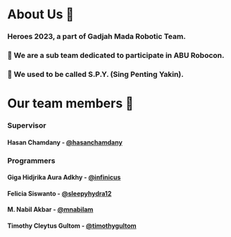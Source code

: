 # About Us 👋
### Heroes 2023, a part of Gadjah Mada Robotic Team.
### 🙋‍ We are a sub team dedicated to participate in ABU Robocon.
### 🍿 We used to be called S.P.Y. (Sing Penting Yakin).

# Our team members 🧙
### Supervisor
#### Hasan Chamdany - [@hasanchamdany](https://github.com/hasanchamdany)

### Programmers
#### Giga Hidjrika Aura Adkhy - [@infinicus](https://github.com/Infinicus)
#### Felicia Siswanto - [@sleepyhydra12](https://github.com/sleepyhydra12)
#### M. Nabil Akbar - [@mnabilam](https://github.com/mnabilam)
#### Timothy Cleytus Gultom - [@timothygultom](https://github.com/timothygultom)
<!--

**Here are some ideas to get you started:**

🙋‍♀️ A short introduction - what is your organization all about?
🌈 Contribution guidelines - how can the community get involved?
👩‍💻 Useful resources - where can the community find your docs? Is there anything else the community should know?
🍿 Fun facts - what does your team eat for breakfast?
🧙 Remember, you can do mighty things with the power of [Markdown](https://docs.github.com/github/writing-on-github/getting-started-with-writing-and-formatting-on-github/basic-writing-and-formatting-syntax)
-->
